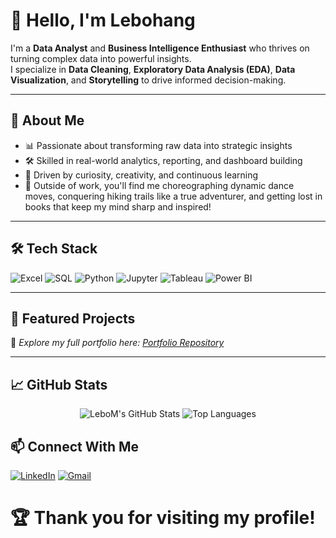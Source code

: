 # 👋 Hello, I'm Lebohang


I'm a **Data Analyst** and **Business Intelligence Enthusiast** who thrives on turning complex data into powerful insights.  
I specialize in **Data Cleaning**, **Exploratory Data Analysis (EDA)**, **Data Visualization**, and **Storytelling** to drive informed decision-making.

---

## 🚀 About Me

- 📊 Passionate about transforming raw data into strategic insights
- 🛠️ Skilled in real-world analytics, reporting, and dashboard building
- 🎯 Driven by curiosity, creativity, and continuous learning
- 🎨 Outside of work, you'll find me choreographing dynamic dance moves, conquering hiking trails like a true adventurer, and getting lost in books that keep my mind sharp and inspired! 
---

## 🛠️ Tech Stack

![Excel](https://img.shields.io/badge/-Excel-217346?style=flat-square&logo=microsoft-excel&logoColor=white)
![SQL](https://img.shields.io/badge/-SQL-003B57?style=flat-square&logo=postgresql&logoColor=white)
![Python](https://img.shields.io/badge/-Python-3776AB?style=flat-square&logo=python&logoColor=white)
![Jupyter](https://img.shields.io/badge/-Jupyter-F37626?style=flat-square&logo=jupyter&logoColor=white)
![Tableau](https://img.shields.io/badge/-Tableau-E97627?style=flat-square&logo=tableau&logoColor=white)
![Power BI](https://img.shields.io/badge/-PowerBI-F2C811?style=flat-square&logo=powerbi&logoColor=black)

---

## 📁 Featured Projects

🔗 *Explore my full portfolio here: [Portfolio Repository](https://github.com/yourusername/yourportfolio)*

---

## 📈 GitHub Stats

<div align="center">

![LeboM's GitHub Stats](https://github-readme-stats.vercel.app/api?username=yourusername&show_icons=true&theme=tokyonight)
![Top Languages](https://github-readme-stats.vercel.app/api/top-langs/?username=yourusername&layout=compact&theme=tokyonight)

</div>



## 📫 Connect With Me

[![LinkedIn](https://img.shields.io/badge/-LinkedIn-0077B5?style=flat-square&logo=linkedin&logoColor=white)](https://linkedin.com/in/yourlinkedinprofile)
[![Gmail](https://img.shields.io/badge/-Gmail-D14836?style=flat-square&logo=gmail&logoColor=white)](mailto:youremail@example.com)


# 🏆 Thank you for visiting my profile!


